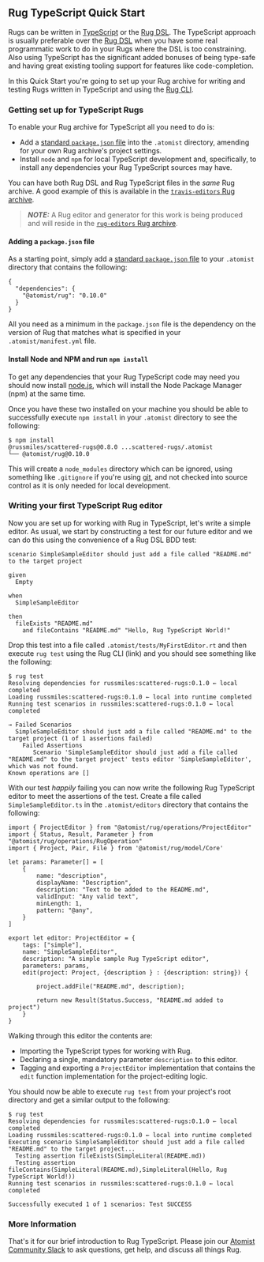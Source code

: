 ## Rug TypeScript Quick Start

Rugs can be written in [TypeScript](https://www.typescriptlang.org/) or the [Rug DSL](../refence-docs/rug/index.md). The TypeScript approach is usually preferable over the [Rug DSL](../refence-docs/rug/index.md) when you have some real programmatic work to do in your Rugs where the DSL is too constraining. Also using TypeScript has the significant added bonuses of being type-safe and having great existing tooling support for features like code-completion.

In this Quick Start you're going to set up your Rug archive for writing and testing Rugs written in TypeScript and using the [Rug CLI](rug-cli.md).

### Getting set up for TypeScript Rugs

To enable your Rug archive for TypeScript all you need to do is:

-   Add a [standard `package.json` file](https://docs.npmjs.com/files/package.json) into the `.atomist` directory, amending for your own Rug archive's project settings.
-   Install `node` and `npm` for local TypeScript development and, specifically, to install any dependencies your Rug TypeScript sources may have.

You can have both Rug DSL and Rug TypeScript files in the *same* Rug archive. A good example of this is available in the [`travis-editors` Rug archive](https://github.com/atomist-rugs/travis-editors).

> ***NOTE:*** A Rug editor and generator for this work is being produced and will reside in the [`rug-editors` Rug archive](https://github.com/atomist-rugs/rug-editors).

#### Adding a `package.json` file

As a starting point, simply add a [standard `package.json` file](https://docs.npmjs.com/files/package.json) to your `.atomist` directory that contains the following:

```
{
  "dependencies": {
    "@atomist/rug": "0.10.0"
  }
}
```

All you need as a minimum in the `package.json` file is the dependency on the version of Rug that matches what is specified in your `.atomist/manifest.yml` file.

#### Install Node and NPM and run `npm install`

To get any dependencies that your Rug TypeScript code may need you should now install [node.js](https://nodejs.org/), which will install the Node Package Manager (npm) at the same time.

Once you have these two installed on your machine you should be able to successfully execute `npm install` in your `.atomist` directory to see the following:

```
$ npm install
@russmiles/scattered-rugs@0.8.0 ...scattered-rugs/.atomist
└── @atomist/rug@0.10.0
```

This will create a `node_modules` directory which can be ignored, using something like `.gitignore` if you're using [git](https://git-scm.com/), and not checked into source control as it is only needed for local development.

### Writing your first TypeScript Rug editor

Now you are set up for working with Rug in TypeScript, let's write a simple editor. As usual, we start by constructing a test for our future editor and we can do this using the convenience of a Rug DSL BDD test:

```
scenario SimpleSampleEditor should just add a file called "README.md" to the target project

given
  Empty

when
  SimpleSampleEditor

then
  fileExists "README.md"
    and fileContains "README.md" "Hello, Rug TypeScript World!"
```

Drop this test into a file called `.atomist/tests/MyFirstEditor.rt` and then execute `rug test` using the Rug CLI (link) and you should see something like the following:

```
$ rug test
Resolving dependencies for russmiles:scattered-rugs:0.1.0 ← local completed
Loading russmiles:scattered-rugs:0.1.0 ← local into runtime completed
Running test scenarios in russmiles:scattered-rugs:0.1.0 ← local completed

→ Failed Scenarios
  SimpleSampleEditor should just add a file called "README.md" to the target project (1 of 1 assertions failed)
    Failed Assertions
       Scenario 'SimpleSampleEditor should just add a file called "README.md" to the target project' tests editor 'SimpleSampleEditor', which was not found.
Known operations are []
```

With our test *happily* failing you can now write the following Rug TypeScript editor to meet the assertions of the test. Create a file called `SimpleSampleEditor.ts` in the `.atomist/editors` directory that contains the following:

```
import { ProjectEditor } from "@atomist/rug/operations/ProjectEditor"
import { Status, Result, Parameter } from "@atomist/rug/operations/RugOperation"
import { Project, Pair, File } from '@atomist/rug/model/Core'

let params: Parameter[] = [
    {
        name: "description",
        displayName: "Description",
        description: "Text to be added to the README.md",
        validInput: "Any valid text",
        minLength: 1,
        pattern: "@any",
    }
]

export let editor: ProjectEditor = {
    tags: ["simple"],
    name: "SimpleSampleEditor",
    description: "A simple sample Rug TypeScript editor",
    parameters: params,
    edit(project: Project, {description } : {description: string}) {

        project.addFile("README.md", description);

        return new Result(Status.Success, "README.md added to project")
    }
}
```

Walking through this editor the contents are:

-   Importing the TypeScript types for working with Rug.
-   Declaring a single, mandatory parameter `description` to this editor.
-   Tagging and exporting a `ProjectEditor` implementation that contains the `edit` function implementation for the project-editing logic.

You should now be able to execute `rug test` from your project's root directory and get a similar output to the following:

```
$ rug test
Resolving dependencies for russmiles:scattered-rugs:0.1.0 ← local completed
Loading russmiles:scattered-rugs:0.1.0 ← local into runtime completed
Executing scenario SimpleSampleEditor should just add a file called "README.md" to the target project...      
  Testing assertion fileExists(SimpleLiteral(README.md))                                                      
  Testing assertion fileContains(SimpleLiteral(README.md),SimpleLiteral(Hello, Rug TypeScript World!))        
Running test scenarios in russmiles:scattered-rugs:0.1.0 ← local completed

Successfully executed 1 of 1 scenarios: Test SUCCESS
```

### More Information

That's it for our brief introduction to Rug
TypeScript.  Please join our [Atomist Community Slack][slack] to ask
questions, get help, and discuss all things Rug.

[slack]: https://join.atomist.com/
